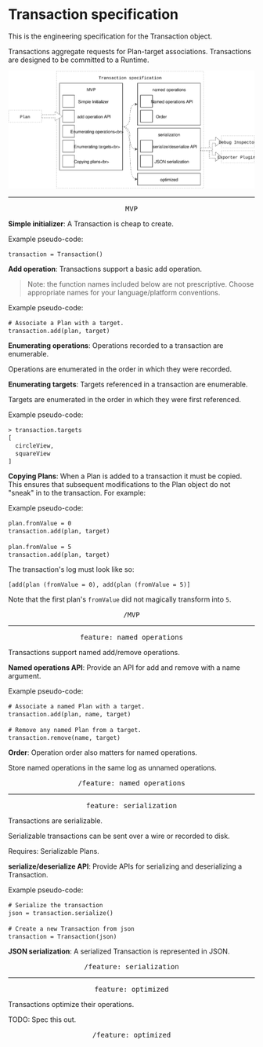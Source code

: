 # Transaction specification

This is the engineering specification for the Transaction object.

Transactions aggregate requests for Plan-target associations. Transactions are designed to be committed to a Runtime.

![](../../_assets/TransactionTechTree.svg)


---

<p style="text-align:center"><tt>MVP</tt></p>

**Simple initializer**: A Transaction is cheap to create.

Example pseudo-code:

    transaction = Transaction()

**Add operation**: Transactions support a basic add operation.

> Note: the function names included below are not prescriptive. Choose appropriate names for your language/platform conventions.

Example pseudo-code:

    # Associate a Plan with a target.
    transaction.add(plan, target)

**Enumerating operations**: Operations recorded to a transaction are enumerable.

Operations are enumerated in the order in which they were recorded.

**Enumerating targets**: Targets referenced in a transaction are enumerable.

Targets are enumerated in the order in which they were first referenced.

Example pseudo-code:

    > transaction.targets
    [
      circleView,
      squareView
    ]

**Copying Plans**: When a Plan is added to a transaction it must be copied. This ensures that subsequent modifications to the Plan object do not "sneak" in to the transaction. For example:

Example pseudo-code:

    plan.fromValue = 0
    transaction.add(plan, target)
    
    plan.fromValue = 5
    transaction.add(plan, target)

The transaction's log must look like so:

    [add(plan (fromValue = 0), add(plan (fromValue = 5)]

Note that the first plan's `fromValue` did not magically transform into `5`.

<p style="text-align:center"><tt>/MVP</tt></p>

---

<p style="text-align:center"><tt>feature: named operations</tt></p>

Transactions support named add/remove operations.

**Named operations API**: Provide an API for add and remove with a name argument.

Example pseudo-code:

    # Associate a named Plan with a target.
    transaction.add(plan, name, target)
    
    # Remove any named Plan from a target.
    transaction.remove(name, target)

**Order**: Operation order also matters for named operations.

Store named operations in the same log as unnamed operations.

<p style="text-align:center"><tt>/feature: named operations</tt></p>

---

<p style="text-align:center"><tt>feature: serialization</tt></p>

Transactions are serializable.

Serializable transactions can be sent over a wire or recorded to disk.

Requires: Serializable Plans.

**serialize/deserialize API**: Provide APIs for serializing and deserializing a Transaction.

Example pseudo-code:

    # Serialize the transaction
    json = transaction.serialize()
    
    # Create a new Transaction from json
    transaction = Transaction(json)

**JSON serialization**: A serialized Transaction is represented in JSON.

<p style="text-align:center"><tt>/feature: serialization</tt></p>

---

<p style="text-align:center"><tt>feature: optimized</tt></p>

Transactions optimize their operations.

TODO: Spec this out.

<p style="text-align:center"><tt>/feature: optimized</tt></p>
